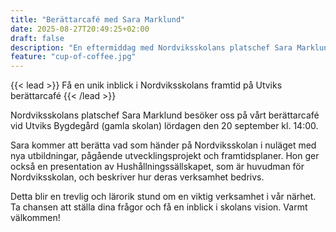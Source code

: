 ```yaml
---
title: "Berättarcafé med Sara Marklund"
date: 2025-08-27T20:49:25+02:00
draft: false
description: "En eftermiddag med Nordviksskolans platschef Sara Marklund på Utviks berättarcafé"
feature: "cup-of-coffee.jpg"
---
```


{{< lead >}}
Få en unik inblick i Nordviksskolans framtid på Utviks berättarcafé
{{< /lead >}}

Nordviksskolans platschef Sara Marklund besöker oss på vårt berättarcafé vid Utviks Bygdegård (gamla skolan) lördagen den 20 september kl. 14:00.

Sara kommer att berätta vad som händer på Nordviksskolan i nuläget med nya utbildningar, pågående utvecklingsprojekt och framtidsplaner. Hon ger också en presentation av Hushållningssällskapet, som är huvudman för Nordviksskolan, och beskriver hur deras verksamhet bedrivs.

Detta blir en trevlig och lärorik stund om en viktig verksamhet i vår närhet. Ta chansen att ställa dina frågor och få en inblick i skolans vision. Varmt välkommen!
